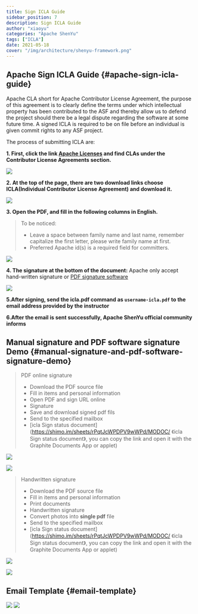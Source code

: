 ```yaml
---
title: Sign ICLA Guide
sidebar_position: 7
description: Sign ICLA Guide
author: "xiaoyu"
categories: "Apache ShenYu"
tags: ["ICLA"]
date: 2021-05-18
cover: "/img/architecture/shenyu-framework.png"
---
```


## Apache Sign ICLA Guide {#apache-sign-icla-guide}

Apache CLA short for Apache Contributor License Agreement, the purpose of this agreement is to clearly define the terms under which intellectual property has been contributed to the ASF and thereby allow us to defend the project should there be a legal dispute regarding the software at some future time.
A signed ICLA is required to be on file before an individual is given commit rights to any ASF project.

The process of submitting ICLA are:

**1. First, click the link [Apache Licenses](https://www.apache.org/licenses/#clas) and find CLAs under the Contributor License Agreements section.**

![](/img/shenyu/icla/page_link.png)

**2. At the top of the page, there are two download links choose ICLA(Individual Contributor License Agreement) and download it.**

![](/img/shenyu/icla/download.png)

**3. Open the PDF, and fill in the following columns in English.**

> To be noticed:
> - Leave a space between family name and last name, remember capitalize the first letter, please write family name at first.
> - Preferred Apache id(s) is a required field for committers.

![](/img/shenyu/icla/write_info.png)

**4. The signature at the bottom of the document:**
Apache only accept hand-written signature or [PDF signature software](https://pdf.yozocloud.cn/p/pdfaddsign)

![](/img/shenyu/icla/hand_write.png)

**5.After signing, send the icla.pdf command as `username-icla.pdf` to the email address provided by the instructor**

**6.After the email is sent successfully, Apache ShenYu official community informs**

## Manual signature and PDF software signature Demo {#manual-signature-and-pdf-software-signature-demo}

> PDF online signature
> - Download the PDF source file
> - Fill in items and personal information
> - Open PDF and sign URL online
> - Signature
> - Save and download signed pdf fils
> - Send to the specified mailbox
> - [icla Sign status document](https://shimo.im/sheets/rPqtJcWPDPV9wWPd/MODOC/ 《icla Sign status document》, you can copy the link and open it with the Graphite Documents App or applet)

![](/img/shenyu/icla/example.png)

![](/img/shenyu/icla/pls_sign.png)

> Handwritten signature
> - Download the PDF source file
> - Fill in items and personal information
> - Print documents
> - Handwritten signature
> - Convert photos into **single pdf** file
> - Send to the specified mailbox
> - [icla Sign status document](https://shimo.im/sheets/rPqtJcWPDPV9wWPd/MODOC/ 《icla Sign status document》, you can copy the link and open it with the Graphite Documents App or applet)

![](/img/shenyu/icla/doc_example.png)

![](/img/shenyu/icla/doc_content.png)

## Email Template {#email-template}

![](/img/shenyu/icla/email_template_file.png)
![](/img/shenyu/icla/email_template.png)
